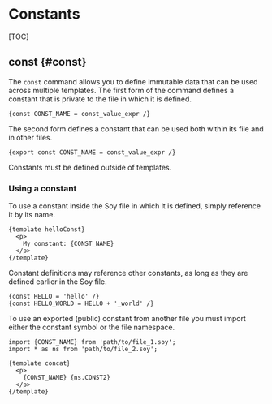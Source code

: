 # Constants

[TOC]

## const {#const}

The `const` command allows you to define immutable data that can be used across
multiple templates. The first form of the command defines a constant that is
private to the file in which it is defined.

```soy
{const CONST_NAME = const_value_expr /}
```

The second form defines a constant that can be used both within its file and in
other files.

```soy
{export const CONST_NAME = const_value_expr /}
```

Constants must be defined outside of templates.

### Using a constant

To use a constant inside the Soy file in which it is defined, simply reference
it by its name.

```soy
{template helloConst}
  <p>
    My constant: {CONST_NAME}
  </p>
{/template}
```

Constant definitions may reference other constants, as long as they are defined
earlier in the Soy file.

```soy
{const HELLO = 'hello' /}
{const HELLO_WORLD = HELLO + '_world' /}
```

To use an exported (public) constant from another file you must import either
the constant symbol or the file namespace.

```soy
import {CONST_NAME} from 'path/to/file_1.soy';
import * as ns from 'path/to/file_2.soy';

{template concat}
  <p>
    {CONST_NAME} {ns.CONST2}
  </p>
{/template}
```
